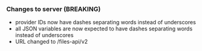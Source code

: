 ### Changes to server (BREAKING)

- provider IDs now have dashes separating words instead of underscores
- all JSON variables are now expected to have dashes separating words
instead of underscores
- URL changed to /files-api/v2